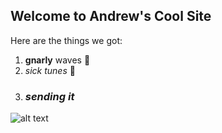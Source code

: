 ## Welcome to Andrew's Cool Site

Here are the things we got:

1. **gnarly** waves :ocean:
2. *sick tunes* :musical_note:
3. ### ***sending it***


![alt text](https://media.giphy.com/media/Lo0IDynmNuIv4WpYrl/giphy.gif)
